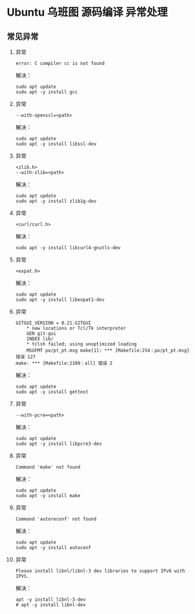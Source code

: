 # Ubuntu 乌班图 源码编译 异常处理

## 常见异常

1. 异常
    ```shell
    error: C compiler cc is not found
    ```
   解决：
    ```shell
    sudo apt update
    sudo apt -y install gcc
    ```

2. 异常
    ```shell
    --with-openssl=<path>
    ```
   解决：
    ```shell
    sudo apt update
    sudo apt -y install libssl-dev
    ```

3. 异常
    ```shell
    <zlib.h>
    --with-zlib=<path>
    ```
   解决：
    ```shell
    sudo apt update
    sudo apt -y install zlib1g-dev
    ```

4. 异常
    ```shell
    <curl/curl.h>
    ```
   解决：
    ```shell
    sudo apt -y install libcurl4-gnutls-dev
    ```

5. 异常
    ```shell
    <expat.h>
    ```
   解决：
    ```shell
    sudo apt update
    sudo apt -y install libexpat1-dev
    ```

6. 异常
    ```shell
    GITGUI_VERSION = 0.21.GITGUI
        * new locations or Tcl/Tk interpreter
        GEN git-gui
        INDEX lib/
        * tclsh failed; using unoptimized loading
        MSGFMT po/pt_pt.msg make[1]: *** [Makefile:254：po/pt_pt.msg] 错误 127
    make: *** [Makefile:2109：all] 错误 2
    ```
   解决：
    ```shell
    sudo apt update
    sudo apt -y install gettext
    ```

7. 异常
    ```shell
    --with-pcre=<path>
    ```
   解决：
    ```shell
    sudo apt update
    sudo apt -y install libpcre3-dev
    ```

8. 异常
    ```shell
    Command 'make' not found
    ```
   解决：
    ```shell
    sudo apt update
    sudo apt -y install make
    ```

9. 异常
    ```shell
    Command 'autoreconf' not found
    ```
   解决：
    ```shell
    sudo apt update
    sudo apt -y install autoconf
    ```

10. 异常
    ```shell
    Please install libnl/libnl-3 dev libraries to support IPv6 with IPVS.
    ```
    解决：
    ```shell
    apt -y install libnl-3-dev
    # apt -y install libnl-dev
    ```
